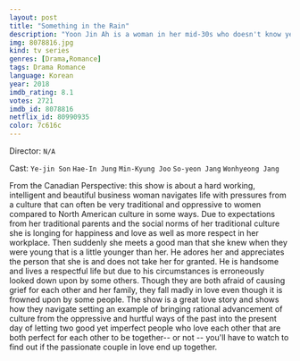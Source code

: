 ```yaml
---
layout: post
title: "Something in the Rain"
description: "Yoon Jin Ah is a woman in her mid-30s who doesn't know yet what it's like to date a man. She's been dumped by a man many times because of her clumsy, reckless and foolish behavior. And again, a man she wanted to marry dumps her for the worst reason ever: that she's like bland, tasteless devil's-tongue jelly, which means she's not attractive at all as a woman. Just then, Joon Hee appears before her with a broad smile on his face. He's as refreshing as a soft drink. Joon Hee is Jin Ah's childhood best friend's younger brother, .."
img: 8078816.jpg
kind: tv series
genres: [Drama,Romance]
tags: Drama Romance 
language: Korean
year: 2018
imdb_rating: 8.1
votes: 2721
imdb_id: 8078816
netflix_id: 80990935
color: 7c616c
---
```

Director: `N/A`  

Cast: `Ye-jin Son` `Hae-In Jung` `Min-Kyung Joo` `So-yeon Jang` `Wonhyeong Jang` 

From the Canadian Perspective: this show is about a hard working, intelligent and beautiful business woman navigates life with pressures from a culture that can often be very traditional and oppressive to women compared to North American culture in some ways. Due to expectations from her traditional parents and the social norms of her traditional culture she is longing for happiness and love as well as more respect in her workplace. Then suddenly she meets a good man that she knew when they were young that is a little younger than her. He adores her and appreciates the person that she is and does not take her for granted. He is handsome and lives a respectful life but due to his circumstances is erroneously looked down upon by some others. Though they are both afraid of causing grief for each other and her family, they fall madly in love even though it is frowned upon by some people. The show is a great love story and shows how they navigate setting an example of bringing rational advancement of culture from the oppressive and hurtful ways of the past into the present day of letting two good yet imperfect people who love each other that are both perfect for each other to be together-- or not -- you'll have to watch to find out if the passionate couple in love end up together.